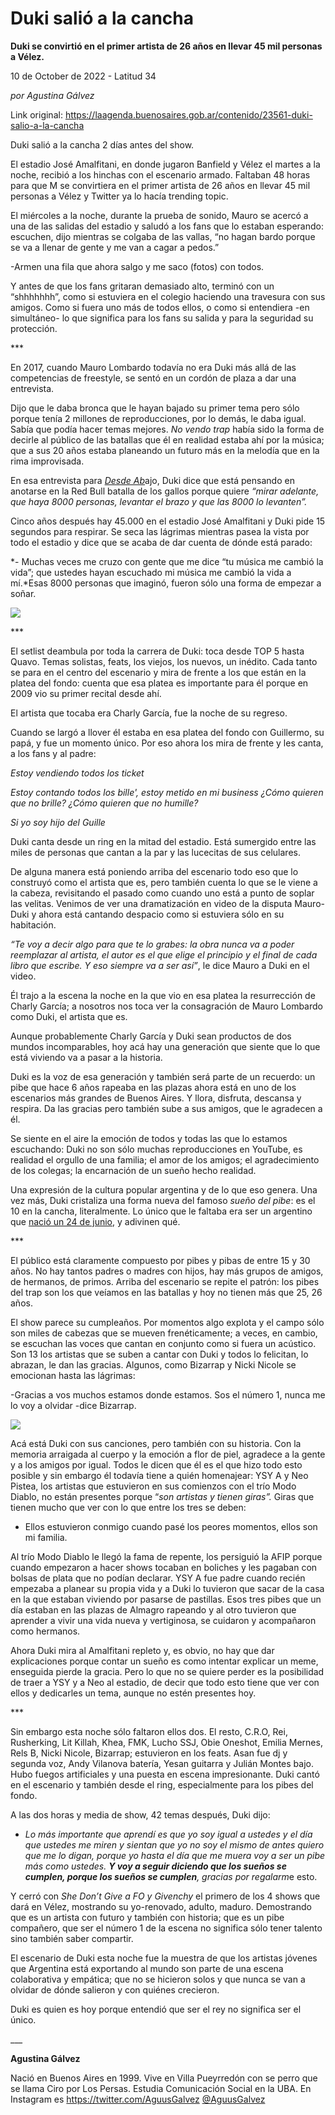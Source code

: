 # Duki salió a la cancha

**Duki se convirtió en el primer artista de 26 años en llevar 45 mil personas a Vélez.**

10 de October de 2022 - Latitud 34

_por Agustina Gálvez_

Link original: https://laagenda.buenosaires.gob.ar/contenido/23561-duki-salio-a-la-cancha



Duki salió a la cancha 2 días antes del show.




El estadio José Amalfitani, en donde jugaron Banfield y Vélez el martes a la noche, recibió a los hinchas con el escenario armado. Faltaban 48 horas para que M se convirtiera en el primer artista de 26 años en llevar 45 mil personas a Vélez y Twitter ya lo hacía trending topic.




 El miércoles a la noche, durante la prueba de sonido, Mauro se acercó a una de las salidas del estadio y saludó a los fans que lo estaban esperando: escuchen, dijo mientras se colgaba de las vallas, “no hagan bardo porque se va a llenar de gente y me van a cagar a pedos.” 

-Armen una fila que ahora salgo y me saco (fotos) con todos. 

Y antes de que los fans gritaran demasiado alto, terminó con un “shhhhhhh”, como si estuviera en el colegio haciendo una travesura con sus amigos. Como si fuera uno más de todos ellos, o como si entendiera -en simultáneo- lo que significa para los fans su salida y para la seguridad su protección.
 



\*\*\*




En 2017, cuando Mauro Lombardo todavía no era Duki más allá de las competencias de freestyle, se sentó en un cordón de plaza a dar una entrevista.




 Dijo que le daba bronca que le hayan bajado su primer tema pero sólo porque tenía 2 millones de reproducciones, por lo demás, le daba igual. Sabía que podía hacer temas mejores. *No vendo trap* había sido la forma de decirle al público de las batallas que él en realidad estaba ahí por la música; que a sus 20 años estaba planeando un futuro más en la melodía que en la rima improvisada. 

En esa entrevista para [*Desde Ab*](https://www.youtube.com/watch?v=j981x5W2x_k&ab_channel=DesdeAbajoOficial)ajo, Duki dice que está pensando en anotarse en la Red Bull batalla de los gallos porque quiere *“mirar adelante, que haya 8000 personas, levantar el brazo y que las 8000 lo levanten”.*




 Cinco años después hay 45.000 en el estadio José Amalfitani y Duki pide 15 segundos para respirar. Se seca las lágrimas mientras pasea la vista por todo el estadio y dice que se acaba de dar cuenta de dónde está parado: 

*- Muchas veces me cruzo con gente que me dice “tu música me cambió la vida”; que ustedes hayan escuchado mi música me cambió la vida a mí.*Esas 8000 personas que imaginó, fueron sólo una forma de empezar a soñar.
 



![](https://cdn.feater.me/files/images/560513/0b54f7dd-b041-4860-8c50-1d41337094eb.jpg)




\*\*\*




El setlist deambula por toda la carrera de Duki: toca desde TOP 5 hasta Quavo. Temas solistas, feats, los viejos, los nuevos, un inédito. Cada tanto se para en el centro del escenario y mira de frente a los que están en la platea del fondo: cuenta que esa platea es importante para él porque en 2009 vio su primer recital desde ahí.




El artista que tocaba era Charly García, fue la noche de su regreso.




 Cuando se largó a llover él estaba en esa platea del fondo con Guillermo, su papá, y fue un momento único. Por eso ahora los mira de frente y les canta, a los fans y al padre: 

*Estoy vendiendo todos los ticket*




*Estoy contando todos los bille', estoy metido en mi business 
¿Cómo quieren que no brille? ¿Cómo quieren que no humille?*




*Si yo soy hijo del Guille*




Duki canta desde un ring en la mitad del estadio. Está sumergido entre las miles de personas que cantan a la par y las lucecitas de sus celulares.




 De alguna manera está poniendo arriba del escenario todo eso que lo construyó como el artista que es, pero también cuenta lo que se le viene a la cabeza, revisitando el pasado como cuando uno está a punto de soplar las velitas. Venimos de ver una dramatización en video de la disputa Mauro-Duki y ahora está cantando despacio como si estuviera sólo en su habitación.

*“Te voy a decir algo para que te lo grabes: la obra nunca va a poder reemplazar al artista, el autor es el que elige el principio y el final de cada libro que escribe. Y eso siempre va a ser así”*, le dice Mauro a Duki en el video.
 



 Él trajo a la escena la noche en la que vio en esa platea la resurrección de Charly García; a nosotros nos toca ver la consagración de Mauro Lombardo como Duki, el artista que es.

Aunque probablemente Charly García y Duki sean productos de dos mundos incomparables, hoy acá hay una generación que siente que lo que está viviendo va a pasar a la historia.
 



Duki es la voz de esa generación y también será parte de un recuerdo: un pibe que hace 6 años rapeaba en las plazas ahora está en uno de los escenarios más grandes de Buenos Aires. Y llora, disfruta, descansa y respira. Da las gracias pero también sube a sus amigos, que le agradecen a él.




Se siente en el aire la emoción de todos y todas las que lo estamos escuchando: Duki no son sólo muchas reproducciones en YouTube, es realidad el orgullo de una familia; el amor de los amigos; el agradecimiento de los colegas; la encarnación de un sueño hecho realidad.




Una expresión de la cultura popular argentina y de lo que eso genera. Una vez más, Duki cristaliza una forma nueva del famoso *sueño del pibe*: es el 10 en la cancha, literalmente. Lo único que le faltaba era ser un argentino que [nació un 24 de junio](https://www.clarin.com/sociedad/24-junio-dia-cumple-lio-messi-duki-riquelme_3_8kDFDOqNWp.html#:~:text=24%20de%20junio%20d%C3%ADa%20de,06%2F2022%20%2D%20Clar%C3%ADn.com), y adivinen qué.




\*\*\*




 El público está claramente compuesto por pibes y pibas de entre 15 y 30 años. No hay tantos padres o madres con hijos, hay más grupos de amigos, de hermanos, de primos. Arriba del escenario se repite el patrón: los pibes del trap son los que veíamos en las batallas y hoy no tienen más que 25, 26 años. 

El show parece su cumpleaños. Por momentos algo explota y el campo sólo son miles de cabezas que se mueven frenéticamente; a veces, en cambio, se escuchan las voces que cantan en conjunto como si fuera un acústico. Son 13 los artistas que se suben a cantar con Duki y todos lo felicitan, lo abrazan, le dan las gracias. Algunos, como Bizarrap y Nicki Nicole se emocionan hasta las lágrimas:

-Gracias a vos muchos estamos donde estamos. Sos el número 1, nunca me lo voy a olvidar -dice Bizarrap.
 



![](https://cdn.feater.me/files/images/560517/0aa321cf-8777-48aa-b15c-7dd41d291988.jpg)




Acá está Duki con sus canciones, pero también con su historia. Con la memoria arraigada al cuerpo y la emoción a flor de piel, agradece a la gente y a los amigos por igual. Todos le dicen que él es el que hizo todo esto posible y sin embargo él todavía tiene a quién homenajear: YSY A y Neo Pistea, los artistas que estuvieron en sus comienzos con el trío Modo Diablo, no están presentes porque “*son artistas y tienen giras”.* Giras que tienen mucho que ver con lo que entre los tres se deben:




- Ellos estuvieron conmigo cuando pasé los peores momentos, ellos son mi familia.




Al trío Modo Diablo le llegó la fama de repente, los persiguió la AFIP porque cuando empezaron a hacer shows tocaban en boliches y les pagaban con bolsas de plata que no podían declarar. YSY A fue padre cuando recién empezaba a planear su propia vida y a Duki lo tuvieron que sacar de la casa en la que estaban viviendo por pasarse de pastillas. Esos tres pibes que un día estaban en las plazas de Almagro rapeando y al otro tuvieron que aprender a vivir una vida nueva y vertiginosa, se cuidaron y acompañaron como hermanos.




Ahora Duki mira al Amalfitani repleto y, es obvio, no hay que dar explicaciones porque contar un sueño es como intentar explicar un meme, enseguida pierde la gracia. Pero lo que no se quiere perder es la posibilidad de traer a YSY y a Neo al estadio, de decir que todo esto tiene que ver con ellos y dedicarles un tema, aunque no estén presentes hoy.




\*\*\*




Sin embargo esta noche sólo faltaron ellos dos. El resto, C.R.O, Rei, Rusherking, Lit Killah, Khea, FMK, Lucho SSJ, Obie Oneshot, Emilia Mernes, Rels B, Nicki Nicole, Bizarrap; estuvieron en los feats. Asan fue dj y segunda voz, Andy Vilanova batería, Yesan guitarra y Julián Montes bajo. Hubo fuegos artificiales y una puesta en escena impresionante. Duki cantó en el escenario y también desde el ring, especialmente para los pibes del fondo.




 A las dos horas y media de show, 42 temas después, Duki dijo:

- *Lo más importante que aprendí es que yo soy igual a ustedes y el día que ustedes me miren y sientan que yo no soy el mismo de antes quiero que me lo digan, porque yo hasta el día que me muera voy a ser un pibe más como ustedes. **Y voy a seguir diciendo que los sueños se cumplen, porque los sueños se cumplen**, gracias por regalarm*e esto.
 



Y cerró con *She Don’t Give a FO y Givenchy* el primero de los 4 shows que dará en Vélez, mostrando su yo-renovado, adulto, maduro. Demostrando que es un artista con futuro y también con historia; que es un pibe compañero, que ser el número 1 de la escena no significa sólo tener talento sino también saber compartir.




 El escenario de Duki esta noche fue la muestra de que los artistas jóvenes que Argentina está exportando al mundo son parte de una escena colaborativa y empática; que no se hicieron solos y que nunca se van a olvidar de dónde salieron y con quiénes crecieron. 

Duki es quien es hoy porque entendió que ser el rey no significa ser el único.
 



\_\_\_




**Agustina Gálvez**




Nació en Buenos Aires en 1999. Vive en Villa Pueyrredón con se perro que se llama Ciro por Los Persas. Estudia Comunicación Social en la UBA. En Instagram es https://twitter.com/AguusGalvez [@AguusGalvez](https://twitter.com/AguusGalvez)



